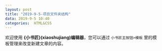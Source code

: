 ```yaml
---
layout: post
title: "2019-9-5-项目文件夹结构"
data: 2019-9-5 10:40
categories:  HTML&CSS
---
```



欢迎使用 **{小书匠}(xiaoshujiang)编辑器**，您可以通过 `小书匠主按钮>模板` 里的模板管理来改变新建文章的内容。